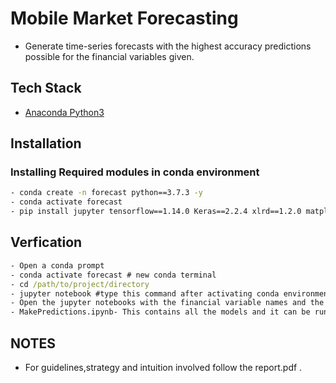 # Mobile Market Forecasting
- Generate time-series forecasts with the highest accuracy predictions possible for the financial variables given.

## Tech Stack
- [Anaconda Python3](https://www.anaconda.com/distribution/)


## Installation
### Installing Required modules in conda environment
```cmd
- conda create -n forecast python==3.7.3 -y
- conda activate forecast
- pip install jupyter tensorflow==1.14.0 Keras==2.2.4 xlrd==1.2.0 matplotlib==3.0.3 statsmodels==0.9.0 pandas==0.24.2 pickleshare==0.7.5 numpy==1.17.4 
```

## Verfication
```cmd
- Open a conda prompt
- conda activate forecast # new conda terminal
- cd /path/to/project/directory 
- jupyter notebook #type this command after activating conda environment
- Open the jupyter notebooks with the financial variable names and the instructions to run them are present there.
- MakePredictions.ipynb- This contains all the models and it can be run to fetch predictions from various models saved.
```

## NOTES
- For guidelines,strategy and intuition involved follow the report.pdf .
